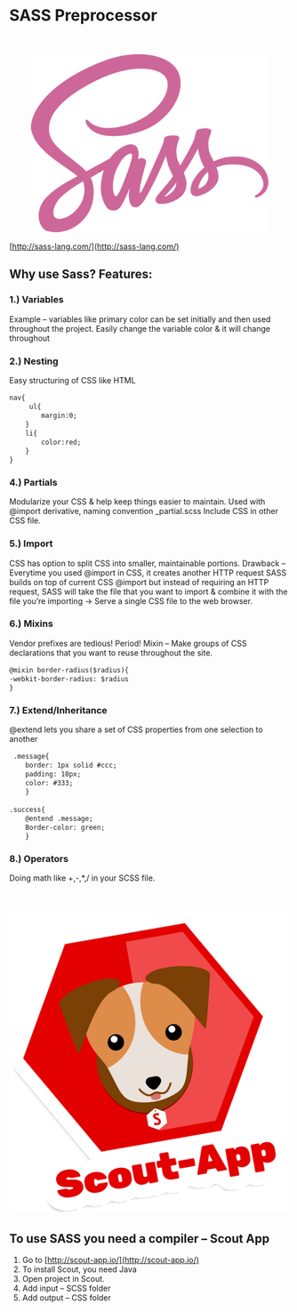# SASS Preprocessor
<p align="center">
  <br><br>
  <img src="https://github.com/Jyotsna-Singh/Jyotsna-Singh/blob/master/assets/img/sass.png">
</p>

[http://sass-lang.com/](http://sass-lang.com/)

## Why use Sass? Features:
### 1.)	Variables
Example – variables like primary color can be set initially and then used throughout the project. Easily change the variable color & it will change throughout

### 2.)	Nesting
Easy structuring of CSS like HTML

    nav{
		 ul{
			margin:0;
		}
		li{
			color:red;
		}
	}


### 4.)	Partials
Modularize your CSS & help keep things easier to maintain. Used with @import derivative, naming convention _partial.scss
Include CSS in other CSS file.

### 5.)	Import
CSS has option to split CSS into smaller, maintainable portions.
Drawback – Everytime you used @import in CSS, it creates another HTTP request
SASS builds on top of current CSS @import but instead of requiring an HTTP request, SASS will take the file that you want to import & combine it with the file you’re importing -> Serve a single CSS file to the web browser.

### 6.)	Mixins
Vendor prefixes are tedious! Period!
Mixin – Make groups of CSS declarations that you want to reuse throughout the site.

    @mixin border-radius($radius){
	-webkit-border-radius: $radius
	}

### 7.)	Extend/Inheritance
@extend lets you share a set of CSS properties from one selection to another

	 .message{
		border: 1px solid #ccc;
		padding: 10px;
		color: #333; 
		}
	
	.success{
		@entend .message;
		Border-color: green;
		}


### 8.)	Operators
Doing math like +,-,*,/ in your SCSS file.

<p align="center">
  <br><br>
  <img src="https://github.com/Jyotsna-Singh/Jyotsna-Singh/blob/master/assets/img/scout.png">
</p>

## To use SASS you need a compiler – Scout App
1. Go to [http://scout-app.io/](http://scout-app.io/)
2. To install Scout, you need Java
3. Open project in Scout.
4. Add input – SCSS folder
5. Add output – CSS folder

